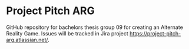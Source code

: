 # Project Pitch ARG
GitHub repository for bachelors thesis group 09 for creating an Alternate Reality Game. Issues will be tracked in Jira project https://project-pitch-arg.atlassian.net/. 
